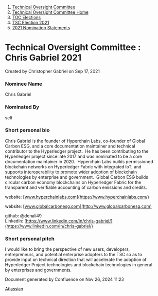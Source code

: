 1. [Technical Oversight Committee](index.html)
2. [Technical Oversight Committee Home](Technical-Oversight-Committee-Home_21430274.html)
3. [TOC Elections](TOC-Elections_21448771.html)
4. [TSC Election 2021](TSC-Election-2021_21442572.html)
5. [2021 Nomination Statements](2021-Nomination-Statements_21430631.html)

# Technical Oversight Committee : Chris Gabriel 2021

Created by Christopher Gabriel on Sep 17, 2021

### Nominee Name

Chris Gabriel

### Nominated By

self

### Short personal bio

Chris Gabriel is the founder of Hyperchain Labs, co-founder of Global Carbon ESG, and a core documentation maintainer and technical contributor to the Hyperledger project.  He has been contributing to the Hyperledger project since late 2017 and was nominated to be a core documentation maintainer in 2020.  Hyperchain Labs builds permissioned blockchain networks on Hyperledger Fabric with integrated IoT, and supports interoperability to promote wider adoption of blockchain technologies by enterprise and government.  Global Carbon ESG builds circular carbon economy blockchains on Hyperledger Fabric for the transparent and verifiable accounting of carbon emissions and credits.

website: [www.hyperchainlabs.com](https://www.hyperchainlabs.com/)

website: [www.globalcarbonesg.com](http://www.globalcarbonesg.com)

github: @denali49  
LinkedIn: [https://www.linkedin.com/in/chris-gabriel/](https://www.linkedin.com/in/chris-gabriel/)

### Short personal pitch

I would like to bring the perspective of new users, developers, entrepreneurs, and potential enterprise adopters to the TSC so as to provide input on technical direction that will accelerate the adoption of Hyperledger Project technologies and blockchain technologies in general by enterprises and governments.  

Document generated by Confluence on Nov 26, 2024 11:23

[Atlassian](http://www.atlassian.com/)
